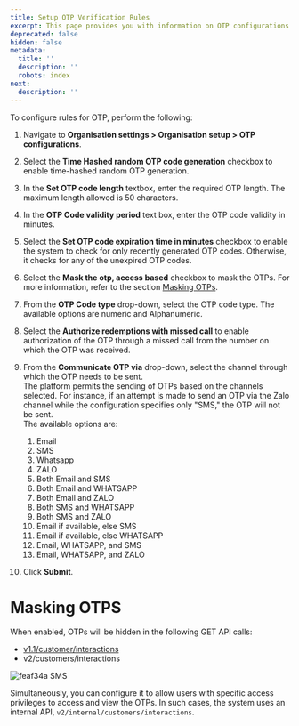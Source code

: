 ```yaml
---
title: Setup OTP Verification Rules
excerpt: This page provides you with information on OTP configurations.
deprecated: false
hidden: false
metadata:
  title: ''
  description: ''
  robots: index
next:
  description: ''
---
```

To configure rules for OTP, perform the following:

1. Navigate to **Organisation settings > Organisation setup > OTP configurations**.

2. Select the **Time Hashed random OTP code generation** checkbox to enable time-hashed random OTP generation.

3. In the **Set OTP code length** textbox, enter the required OTP length. The maximum length allowed is 50 characters.

4. In the **OTP Code validity period** text box, enter the OTP code validity in minutes. 

5. Select the **Set OTP code expiration time in minutes** checkbox to enable the system to check for only recently generated OTP codes. Otherwise, it checks for any of the unexpired OTP codes.

6. Select the  **Mask the otp, access based** checkbox to mask the OTPs. For more information, refer to the section [Masking OTPs](https://docs.capillarytech.com/docs/setup-otp-verification-rules#masking-otps).

7. From the **OTP Code type**	 drop-down, select the OTP code type. The available options are numeric and Alphanumeric.

8. Select the **Authorize redemptions with missed call** to enable authorization of the OTP through a missed call from the number on which the OTP was received.

9. From the **Communicate OTP via** drop-down, select the channel through which the OTP needs to be sent.\
   The platform permits the sending of OTPs based on the channels selected. For instance, if an attempt is made to send an OTP via the Zalo channel while the configuration specifies only "SMS," the OTP will not be sent.\
   The available options are:
   1. Email
   2. SMS
   3. Whatsapp
   4. ZALO
   5. Both Email and SMS
   6. Both Email and WHATSAPP
   7. Both Email and ZALO
   8. Both SMS and WHATSAPP
   9. Both SMS and ZALO
   10. Email if available, else SMS
   11. Email if available, else WHATSAPP
   12. Email, WHATSAPP, and SMS
   13. Email, WHATSAPP, and ZALO

10. Click **Submit**.

# Masking OTPS

When enabled, OTPs will be hidden in the following GET API calls:

* [v1.1/customer/interactions](https://docs.capillarytech.com/reference/get-customer-interactions)
* v2/customers/interactions

![feaf34a SMS](https://files.readme.io/feaf34a-SMS.png)

Simultaneously, you can configure it to allow users with specific access privileges to access and view the OTPs. In such cases, the system uses an internal API, `v2/internal/customers/interactions`.
